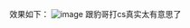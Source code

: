 效果如下：
![image](https://github.com/user-attachments/assets/e7547179-8d78-406b-a17f-9011a8b122f9)
跟豹哥打cs真实太有意思了
